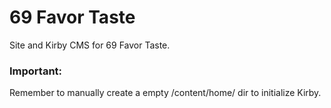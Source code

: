 # 69 Favor Taste

Site and Kirby CMS for 69 Favor Taste.


### Important:
Remember to manually create a empty /content/home/ dir to initialize Kirby.
